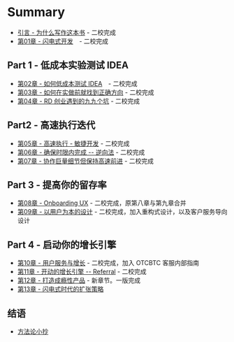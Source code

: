# Summary

* [引言 - 为什么写作这本书](00.md) - 二校完成
* [第01章 - 闪电式开发](01.md)　- 二校完成

## Part 1 - 低成本实验测试 IDEA

* [第02章 - 如何低成本测试 IDEA](02.md)　- 二校完成
* [第03章 - 如何在实做前就找到正确方向](03.md) - 二校完成
* [第04章 - RD 创业遇到的九九个坑](04.md) - 二校完成

## Part2 - 高速执行迭代

* [第05章 - 高速执行 - 敏捷开发](05.md) - 二校完成
* [第06章 - 确保时限内完成 -- 逆向法](06.md) - 二校完成
* [第07章 - 协作巨量细节但保持高速前进](07.md) - 二校完成

## Part 3 - 提高你的留存率

* [第08章 - Onboarding UX](08.md) - 二校完成，原第八章与第九章合并
* [第09章 - 以用户为本的设计](09.md) - 二校完成，加入重构式设计，以及客户服务导向设计

## Part 4 - 启动你的增长引擎

* [第10章 - 用户服务与增长](10.md) - 二校完成，加入 OTCBTC 客服内部指南
* [第11章 - 开动的增长引擎 -- Referral](11.md) - 二校完成
* [第12章 - 打造成瘾性产品](12.md) - 新章节。一版完成
* [第13章 - 闪电式时代的扩张策略](13.md)

## 结语

* [方法论小抄](14.md)
